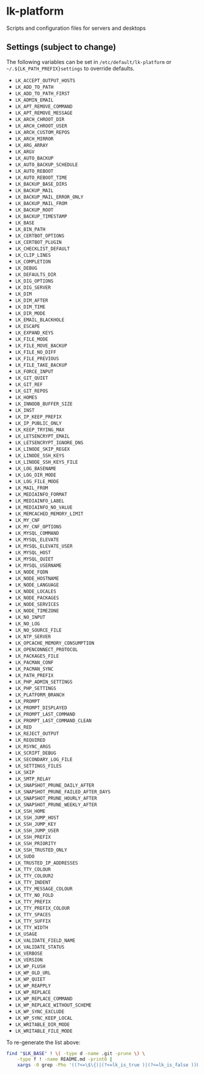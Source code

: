 # lk-platform
Scripts and configuration files for servers and desktops

## Settings (subject to change)

The following variables can be set in `/etc/default/lk-platform` or
`~/.${LK_PATH_PREFIX}settings` to override defaults.

- `LK_ACCEPT_OUTPUT_HOSTS`
- `LK_ADD_TO_PATH`
- `LK_ADD_TO_PATH_FIRST`
- `LK_ADMIN_EMAIL`
- `LK_APT_REMOVE_COMMAND`
- `LK_APT_REMOVE_MESSAGE`
- `LK_ARCH_CHROOT_DIR`
- `LK_ARCH_CHROOT_USER`
- `LK_ARCH_CUSTOM_REPOS`
- `LK_ARCH_MIRROR`
- `LK_ARG_ARRAY`
- `LK_ARGV`
- `LK_AUTO_BACKUP`
- `LK_AUTO_BACKUP_SCHEDULE`
- `LK_AUTO_REBOOT`
- `LK_AUTO_REBOOT_TIME`
- `LK_BACKUP_BASE_DIRS`
- `LK_BACKUP_MAIL`
- `LK_BACKUP_MAIL_ERROR_ONLY`
- `LK_BACKUP_MAIL_FROM`
- `LK_BACKUP_ROOT`
- `LK_BACKUP_TIMESTAMP`
- `LK_BASE`
- `LK_BIN_PATH`
- `LK_CERTBOT_OPTIONS`
- `LK_CERTBOT_PLUGIN`
- `LK_CHECKLIST_DEFAULT`
- `LK_CLIP_LINES`
- `LK_COMPLETION`
- `LK_DEBUG`
- `LK_DEFAULTS_DIR`
- `LK_DIG_OPTIONS`
- `LK_DIG_SERVER`
- `LK_DIM`
- `LK_DIM_AFTER`
- `LK_DIM_TIME`
- `LK_DIR_MODE`
- `LK_EMAIL_BLACKHOLE`
- `LK_ESCAPE`
- `LK_EXPAND_KEYS`
- `LK_FILE_MODE`
- `LK_FILE_MOVE_BACKUP`
- `LK_FILE_NO_DIFF`
- `LK_FILE_PREVIOUS`
- `LK_FILE_TAKE_BACKUP`
- `LK_FORCE_INPUT`
- `LK_GIT_QUIET`
- `LK_GIT_REF`
- `LK_GIT_REPOS`
- `LK_HOMES`
- `LK_INNODB_BUFFER_SIZE`
- `LK_INST`
- `LK_IP_KEEP_PREFIX`
- `LK_IP_PUBLIC_ONLY`
- `LK_KEEP_TRYING_MAX`
- `LK_LETSENCRYPT_EMAIL`
- `LK_LETSENCRYPT_IGNORE_DNS`
- `LK_LINODE_SKIP_REGEX`
- `LK_LINODE_SSH_KEYS`
- `LK_LINODE_SSH_KEYS_FILE`
- `LK_LOG_BASENAME`
- `LK_LOG_DIR_MODE`
- `LK_LOG_FILE_MODE`
- `LK_MAIL_FROM`
- `LK_MEDIAINFO_FORMAT`
- `LK_MEDIAINFO_LABEL`
- `LK_MEDIAINFO_NO_VALUE`
- `LK_MEMCACHED_MEMORY_LIMIT`
- `LK_MY_CNF`
- `LK_MY_CNF_OPTIONS`
- `LK_MYSQL_COMMAND`
- `LK_MYSQL_ELEVATE`
- `LK_MYSQL_ELEVATE_USER`
- `LK_MYSQL_HOST`
- `LK_MYSQL_QUIET`
- `LK_MYSQL_USERNAME`
- `LK_NODE_FQDN`
- `LK_NODE_HOSTNAME`
- `LK_NODE_LANGUAGE`
- `LK_NODE_LOCALES`
- `LK_NODE_PACKAGES`
- `LK_NODE_SERVICES`
- `LK_NODE_TIMEZONE`
- `LK_NO_INPUT`
- `LK_NO_LOG`
- `LK_NO_SOURCE_FILE`
- `LK_NTP_SERVER`
- `LK_OPCACHE_MEMORY_CONSUMPTION`
- `LK_OPENCONNECT_PROTOCOL`
- `LK_PACKAGES_FILE`
- `LK_PACMAN_CONF`
- `LK_PACMAN_SYNC`
- `LK_PATH_PREFIX`
- `LK_PHP_ADMIN_SETTINGS`
- `LK_PHP_SETTINGS`
- `LK_PLATFORM_BRANCH`
- `LK_PROMPT`
- `LK_PROMPT_DISPLAYED`
- `LK_PROMPT_LAST_COMMAND`
- `LK_PROMPT_LAST_COMMAND_CLEAN`
- `LK_RED`
- `LK_REJECT_OUTPUT`
- `LK_REQUIRED`
- `LK_RSYNC_ARGS`
- `LK_SCRIPT_DEBUG`
- `LK_SECONDARY_LOG_FILE`
- `LK_SETTINGS_FILES`
- `LK_SKIP`
- `LK_SMTP_RELAY`
- `LK_SNAPSHOT_PRUNE_DAILY_AFTER`
- `LK_SNAPSHOT_PRUNE_FAILED_AFTER_DAYS`
- `LK_SNAPSHOT_PRUNE_HOURLY_AFTER`
- `LK_SNAPSHOT_PRUNE_WEEKLY_AFTER`
- `LK_SSH_HOME`
- `LK_SSH_JUMP_HOST`
- `LK_SSH_JUMP_KEY`
- `LK_SSH_JUMP_USER`
- `LK_SSH_PREFIX`
- `LK_SSH_PRIORITY`
- `LK_SSH_TRUSTED_ONLY`
- `LK_SUDO`
- `LK_TRUSTED_IP_ADDRESSES`
- `LK_TTY_COLOUR`
- `LK_TTY_COLOUR2`
- `LK_TTY_INDENT`
- `LK_TTY_MESSAGE_COLOUR`
- `LK_TTY_NO_FOLD`
- `LK_TTY_PREFIX`
- `LK_TTY_PREFIX_COLOUR`
- `LK_TTY_SPACES`
- `LK_TTY_SUFFIX`
- `LK_TTY_WIDTH`
- `LK_USAGE`
- `LK_VALIDATE_FIELD_NAME`
- `LK_VALIDATE_STATUS`
- `LK_VERBOSE`
- `LK_VERSION`
- `LK_WP_FLUSH`
- `LK_WP_OLD_URL`
- `LK_WP_QUIET`
- `LK_WP_REAPPLY`
- `LK_WP_REPLACE`
- `LK_WP_REPLACE_COMMAND`
- `LK_WP_REPLACE_WITHOUT_SCHEME`
- `LK_WP_SYNC_EXCLUDE`
- `LK_WP_SYNC_KEEP_LOCAL`
- `LK_WRITABLE_DIR_MODE`
- `LK_WRITABLE_FILE_MODE`

To re-generate the list above:

```bash
find "$LK_BASE" ! \( -type d -name .git -prune \) \
    -type f ! -name README.md -print0 |
    xargs -0 grep -Pho '((?<=\$\{)|(?<=lk_is_true )|(?<=lk_is_false ))LK_[a-zA-Z0-9_]+' | sort -u
```
